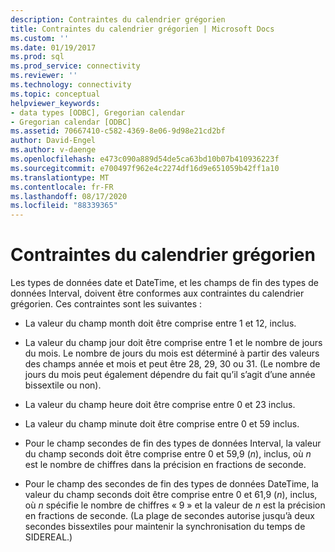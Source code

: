 ```yaml
---
description: Contraintes du calendrier grégorien
title: Contraintes du calendrier grégorien | Microsoft Docs
ms.custom: ''
ms.date: 01/19/2017
ms.prod: sql
ms.prod_service: connectivity
ms.reviewer: ''
ms.technology: connectivity
ms.topic: conceptual
helpviewer_keywords:
- data types [ODBC], Gregorian calendar
- Gregorian calendar [ODBC]
ms.assetid: 70667410-c582-4369-8e06-9d98e21cd2bf
author: David-Engel
ms.author: v-daenge
ms.openlocfilehash: e473c090a889d54de5ca63bd10b07b410936223f
ms.sourcegitcommit: e700497f962e4c2274df16d9e651059b42ff1a10
ms.translationtype: MT
ms.contentlocale: fr-FR
ms.lasthandoff: 08/17/2020
ms.locfileid: "88339365"
---
```

# <a name="constraints-of-the-gregorian-calendar"></a>Contraintes du calendrier grégorien
Les types de données date et DateTime, et les champs de fin des types de données Interval, doivent être conformes aux contraintes du calendrier grégorien. Ces contraintes sont les suivantes :  
  
-   La valeur du champ month doit être comprise entre 1 et 12, inclus.  
  
-   La valeur du champ jour doit être comprise entre 1 et le nombre de jours du mois. Le nombre de jours du mois est déterminé à partir des valeurs des champs année et mois et peut être 28, 29, 30 ou 31. (Le nombre de jours du mois peut également dépendre du fait qu’il s’agit d’une année bissextile ou non).  
  
-   La valeur du champ heure doit être comprise entre 0 et 23 inclus.  
  
-   La valeur du champ minute doit être comprise entre 0 et 59 inclus.  
  
-   Pour le champ secondes de fin des types de données Interval, la valeur du champ seconds doit être comprise entre 0 et 59,9 (*n*), inclus, où *n* est le nombre de chiffres dans la précision en fractions de seconde.  
  
-   Pour le champ des secondes de fin des types de données DateTime, la valeur du champ seconds doit être comprise entre 0 et 61,9 (*n*), inclus, où *n* spécifie le nombre de chiffres « 9 » et la valeur de *n* est la précision en fractions de seconde. (La plage de secondes autorise jusqu’à deux secondes bissextiles pour maintenir la synchronisation du temps de SIDEREAL.)
